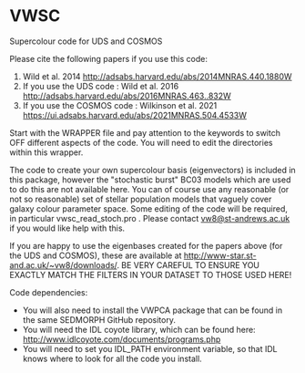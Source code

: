 # VWSC
Supercolour code for UDS and COSMOS

Please cite the following papers if you use this code:
1) Wild et al. 2014 http://adsabs.harvard.edu/abs/2014MNRAS.440.1880W
2) If you use the UDS code : Wild et al. 2016 http://adsabs.harvard.edu/abs/2016MNRAS.463..832W
3) If you use the COSMOS code : Wilkinson et al. 2021 https://ui.adsabs.harvard.edu/abs/2021MNRAS.504.4533W

Start with the WRAPPER file and pay attention to the keywords to switch OFF different aspects of the code. You will need to edit the directories within this wrapper.

The code to create your own supercolour basis (eigenvectors) is included in this package, however the "stochastic burst" BC03 models which are used to do this are not available here. You can of course use any reasonable (or not so reasonable) set of stellar population models that vaguely cover galaxy colour parameter space. Some editing of the code will be required, in particular vwsc_read_stoch.pro . Please contact vw8@st-andrews.ac.uk if you would like help with this. 

If you are happy to use the eigenbases created for the papers above (for the UDS and COSMOS), these are available at http://www-star.st-and.ac.uk/~vw8/downloads/. BE VERY CAREFUL TO ENSURE YOU EXACTLY MATCH THE FILTERS IN YOUR DATASET TO THOSE USED HERE! 

Code dependencies:
* You will also need to install the VWPCA package that can be found in the same SEDMORPH GitHub repository.
* You will need the IDL coyote library, which can be found here: http://www.idlcoyote.com/documents/programs.php
* You will need to set you IDL_PATH environment variable, so that IDL knows where to look for all the code you install.






